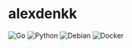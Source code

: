 # alexdenkk

![Go](https://img.shields.io/badge/-Go-2b2b2b?style=for-the-badge&logo=go)
![Python](https://img.shields.io/badge/-Python-2b2b2b?style=for-the-badge&logo=python)
![Debian](https://img.shields.io/badge/-Debian-2b2b2b?style=for-the-badge&logo=debian)
![Docker](https://img.shields.io/badge/-Docker-2b2b2b?style=for-the-badge&logo=docker)
